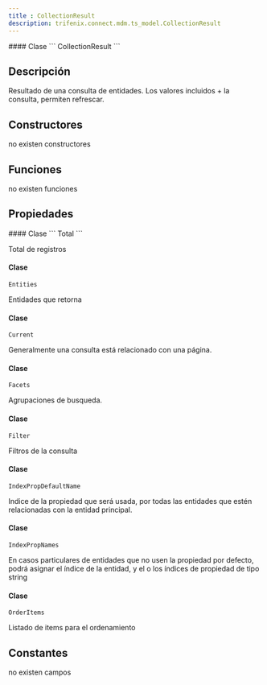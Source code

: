 ```yaml
---
title : CollectionResult
description: trifenix.connect.mdm.ts_model.CollectionResult
---
```




<CodeBlock slots = 'heading, code' repeat = '1' languages = 'C#' />
#### Clase
```
CollectionResult
```

## Descripción
Resultado de una consulta de entidades.
Los valores incluidos + la consulta, permiten refrescar.
## Constructores

no existen constructores


## Funciones

no existen funciones

## Propiedades

<CodeBlock slots = 'heading, code' repeat = '1' languages = 'C#' />
#### Clase
```
Total
```

Total de registros
<CodeBlock slots = 'heading, code' repeat = '1' languages = 'C#' />
#### Clase
```
Entities
```

Entidades que retorna
<CodeBlock slots = 'heading, code' repeat = '1' languages = 'C#' />
#### Clase
```
Current
```

Generalmente una consulta está relacionado con una página.
<CodeBlock slots = 'heading, code' repeat = '1' languages = 'C#' />
#### Clase
```
Facets
```

Agrupaciones de busqueda.
<CodeBlock slots = 'heading, code' repeat = '1' languages = 'C#' />
#### Clase
```
Filter
```

Filtros de la consulta
<CodeBlock slots = 'heading, code' repeat = '1' languages = 'C#' />
#### Clase
```
IndexPropDefaultName
```

Indice de la propiedad que será usada,
por todas las entidades que estén relacionadas con la entidad principal.
<CodeBlock slots = 'heading, code' repeat = '1' languages = 'C#' />
#### Clase
```
IndexPropNames
```

En casos particulares de entidades que no usen la propiedad por defecto,
podrá asignar el índice de la entidad, y el o los índices de propiedad de tipo string
<CodeBlock slots = 'heading, code' repeat = '1' languages = 'C#' />
#### Clase
```
OrderItems
```

Listado de items para el ordenamiento
## Constantes
no existen campos

